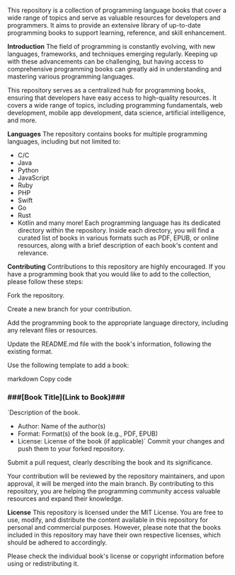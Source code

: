 This repository is a collection of programming language books that cover a wide range of topics and serve as valuable resources for developers and programmers. It aims to provide an extensive library of up-to-date programming books to support learning, reference, and skill enhancement.

**Introduction**
The field of programming is constantly evolving, with new languages, frameworks, and techniques emerging regularly. Keeping up with these advancements can be challenging, but having access to comprehensive programming books can greatly aid in understanding and mastering various programming languages.

This repository serves as a centralized hub for programming books, ensuring that developers have easy access to high-quality resources. It covers a wide range of topics, including programming fundamentals, web development, mobile app development, data science, artificial intelligence, and more.

**Languages**
The repository contains books for multiple programming languages, including but not limited to:

- C/C
- Java
- Python
- JavaScript
- Ruby
- PHP
- Swift
- Go
- Rust
- Kotlin
and many more!
Each programming language has its dedicated directory within the repository. Inside each directory, you will find a curated list of books in various formats such as PDF, EPUB, or online resources, along with a brief description of each book's content and relevance.

**Contributing**
Contributions to this repository are highly encouraged. If you have a programming book that you would like to add to the collection, please follow these steps:

Fork the repository.

Create a new branch for your contribution.

Add the programming book to the appropriate language directory, including any relevant files or resources.

Update the README.md file with the book's information, following the existing format.

Use the following template to add a book:

markdown
Copy code
### ###[Book Title](Link to Book)###

`Description of the book.

- Author: Name of the author(s)
- Format: Format(s) of the book (e.g., PDF, EPUB)
- License: License of the book (if applicable)`
Commit your changes and push them to your forked repository.

Submit a pull request, clearly describing the book and its significance.

Your contribution will be reviewed by the repository maintainers, and upon approval, it will be merged into the main branch. By contributing to this repository, you are helping the programming community access valuable resources and expand their knowledge.

**License**
This repository is licensed under the MIT License. You are free to use, modify, and distribute the content available in this repository for personal and commercial purposes. However, please note that the books included in this repository may have their own respective licenses, which should be adhered to accordingly.

Please check the individual book's license or copyright information before using or redistributing it.
